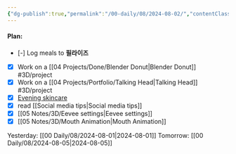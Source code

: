 ```yaml
---
{"dg-publish":true,"permalink":"/00-daily/08/2024-08-02/","contentClasses":"daily Friday page-white","noteIcon":"","created":"2025-01-21T01:20:16.243+10:00","updated":"2025-01-21T15:25:26.549+10:00"}
---
```


#### Plan:
- [-] Log meals to **필라이즈**
- [x] Work on a [[04 Projects/Done/Blender Donut\|Blender Donut]] #3D/project
- [x] Work on a [[04 Projects/Portfolio/Talking Head\|Talking Head]] #3D/project
- [x] [Evening skincare](PM.png)
- [x] read [[Social media tips\|Social media tips]]
- [x] [[05 Notes/3D/Eevee settings\|Eevee settings]]
- [x] [[05 Notes/3D/Mouth Animation\|Mouth Animation]]

Yesterday: [[00 Daily/08/2024-08-01\|2024-08-01]]
Tomorrow: [[00 Daily/08/2024-08-05\|2024-08-05]]